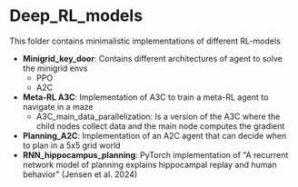 # Deep_RL_models
This folder contains minimalistic implementations of different RL-models
- **Minigrid_key_door**: Contains different architectures of agent to solve the minigrid envs
  - PPO
  - A2C
- **Meta-RL A3C**: Implementation of A3C to train a meta-RL agent to navigate in a maze
  - A3C_main_data_parallelization: Is a version of the A3C where the child nodes collect data and the main node computes the gradient   
- **Planning_A2C**: Implementation of an A2C agent that can decide when to plan in a 5x5 grid world
- **RNN_hippocampus_planning**: PyTorch implementation of "A recurrent network model of planning explains hippocampal replay and human behavior" (Jensen et al. 2024)
